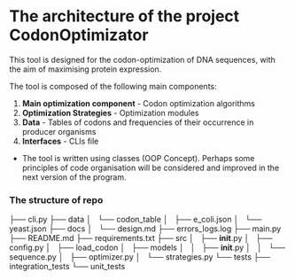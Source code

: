 # The architecture of the project CodonOptimizator

This tool is designed for the codon-optimization of DNA sequences, with the aim of maximising protein expression.

 The tool is composed of the following main components:

1. **Main optimization component** - Codon optimization algorithms
2. **Optimization Strategies** - Optimization modules
3. **Data** - Tables of codons and frequencies of their occurrence in producer organisms
4. **Interfaces** - CLIs file

- The tool is written using classes (OOP Concept). Perhaps some principles of code organisation will be considered and improved in the next version of the program.

### The structure of repo 

├── cli.py
├── data
│   └── codon_table
│       ├── e_coli.json
│       └── yeast.json
├── docs
│   └── design.md
├── errors_logs.log
├── main.py
├── README.md
├── requirements.txt
├── src
│   ├── __init__.py
│   ├── config.py
│   ├── load_codon
│   ├── models
│   │   ├── __init__.py
│   │   └── sequence.py
│   ├── optimizer.py
│   └── strategies.py
└── tests
    ├── integration_tests
    └── unit_tests
